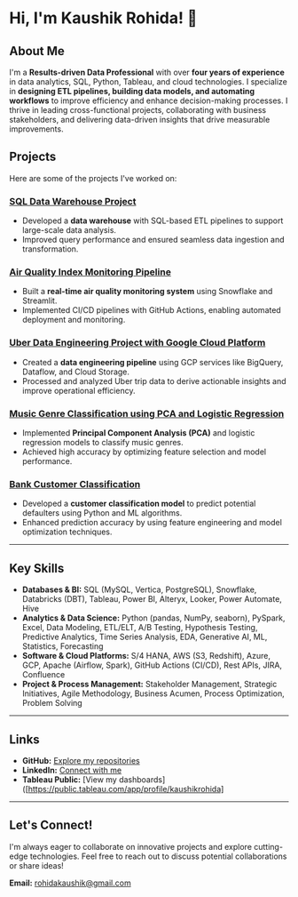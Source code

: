 # Hi, I'm Kaushik Rohida! 👋

## About Me
I'm a **Results-driven Data Professional** with over **four years of experience** in data analytics, SQL, Python, Tableau, and cloud technologies. I specialize in **designing ETL pipelines, building data models, and automating workflows** to improve efficiency and enhance decision-making processes. I thrive in leading cross-functional projects, collaborating with business stakeholders, and delivering data-driven insights that drive measurable improvements.

## Projects
Here are some of the projects I've worked on:

### [**SQL Data Warehouse Project**](https://github.com/kaushikrohida/sql-data-warehouse-project)
- Developed a **data warehouse** with SQL-based ETL pipelines to support large-scale data analysis.
- Improved query performance and ensured seamless data ingestion and transformation.

### [**Air Quality Index Monitoring Pipeline**](https://github.com/kaushikrohida/Air-Quality-Index-Monitoring-Pipeline---Snowflake---Streamlit---Github-Action--CI-CD-)
- Built a **real-time air quality monitoring system** using Snowflake and Streamlit.
- Implemented CI/CD pipelines with GitHub Actions, enabling automated deployment and monitoring.

### [**Uber Data Engineering Project with Google Cloud Platform**](https://github.com/kaushikrohida/Uber-Data-Engineering-Project-with-Google-Cloud-Platform)
- Created a **data engineering pipeline** using GCP services like BigQuery, Dataflow, and Cloud Storage.
- Processed and analyzed Uber trip data to derive actionable insights and improve operational efficiency.

### [**Music Genre Classification using PCA and Logistic Regression**](https://github.com/kaushikrohida/Music-Genre-Classification--PCA-and-Logistic-Regression-)
- Implemented **Principal Component Analysis (PCA)** and logistic regression models to classify music genres.
- Achieved high accuracy by optimizing feature selection and model performance.

### [**Bank Customer Classification**](https://github.com/kaushikrohida/Bank-Customer-Classification)
- Developed a **customer classification model** to predict potential defaulters using Python and ML algorithms.
- Enhanced prediction accuracy by using feature engineering and model optimization techniques.

---

## Key Skills
- **Databases & BI:** SQL (MySQL, Vertica, PostgreSQL), Snowflake, Databricks (DBT), Tableau, Power BI, Alteryx, Looker, Power Automate, Hive
- **Analytics & Data Science:** Python (pandas, NumPy, seaborn), PySpark, Excel, Data Modeling, ETL/ELT, A/B Testing, Hypothesis Testing, Predictive Analytics, Time Series Analysis, EDA, Generative AI, ML, Statistics, Forecasting
- **Software & Cloud Platforms:** S/4 HANA, AWS (S3, Redshift), Azure, GCP, Apache (Airflow, Spark), GitHub Actions (CI/CD), Rest APIs, JIRA, Confluence
- **Project & Process Management:** Stakeholder Management, Strategic Initiatives, Agile Methodology, Business Acumen, Process Optimization, Problem Solving

---

## Links
- **GitHub:** [Explore my repositories](https://github.com/kaushikrohida?tab=repositories)
- **LinkedIn:** [Connect with me](https://www.linkedin.com/in/kaushikrohida/)
- **Tableau Public:** [View my dashboards]([https://public.tableau.com/app/profile/kaushikrohida]

---

## Let's Connect!
I'm always eager to collaborate on innovative projects and explore cutting-edge technologies. Feel free to reach out to discuss potential collaborations or share ideas!

**Email:** rohidakaushik@gmail.com

